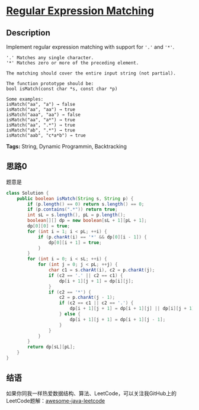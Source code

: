 # [Regular Expression Matching][title]

## Description

Implement regular expression matching with support for `'.'` and `'*'`.

```
'.' Matches any single character.
'*' Matches zero or more of the preceding element.

The matching should cover the entire input string (not partial).

The function prototype should be:
bool isMatch(const char *s, const char *p)

Some examples:
isMatch("aa", "a") → false
isMatch("aa", "aa") → true
isMatch("aaa", "aa") → false
isMatch("aa", "a*") → true
isMatch("aa", ".*") → true
isMatch("ab", ".*") → true
isMatch("aab", "c*a*b") → true
```

**Tags:** String, Dynamic Programmin, Backtracking


## 思路0

题意是

``` java
class Solution {
    public boolean isMatch(String s, String p) {
        if (p.length() == 0) return s.length() == 0;
        if (p.contains(".*")) return true;
        int sL = s.length(), pL = p.length();
        boolean[][] dp = new boolean[sL + 1][pL + 1];
        dp[0][0] = true;
        for (int i = 1; i < pL; ++i) {
            if (p.charAt(i) == '*' && dp[0][i - 1]) {
                dp[0][i + 1] = true;
            }
        }
        for (int i = 0; i < sL; ++i) {
            for (int j = 0; j < pL; ++j) {
                char c1 = s.charAt(i), c2 = p.charAt(j);
                if (c2 == '.' || c2 == c1) {
                    dp[i + 1][j + 1] = dp[i][j];
                }
                if (c2 == '*') {
                    c2 = p.charAt(j - 1);
                    if (c2 == c1 || c2 == '.') {
                        dp[i + 1][j + 1] = dp[i + 1][j] || dp[i][j + 1] || dp[i + 1][j - 1];
                    } else {
                        dp[i + 1][j + 1] = dp[i + 1][j - 1];
                    }
                }
            }
        }
        return dp[sL][pL];
    }
}
```


## 结语

如果你同我一样热爱数据结构、算法、LeetCode，可以关注我GitHub上的LeetCode题解：[awesome-java-leetcode][ajl]



[title]: https://leetcode.com/problems/regular-expression-matching
[ajl]: https://github.com/Blankj/awesome-java-leetcode
